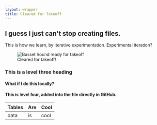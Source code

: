```yaml
---
layout: wrapper
title: Cleared for Takeoff
---
```


## I guess I just can't stop creating files.

This is how we learn, by iterative experimentation. Experimental iteration?

<figure>
    <img src="https://cdn.akc.org/content/article-body-image/funny-basset_hound_yawning.jpg"
         alt="Basset hound ready for takeoff">
    <figcaption>Cleared for takeoff!</figcaption>
</figure>

### This is a level three heading

#### What if I do this locally?
#### This is level four, added into the file directly in GitHub.

|Tables|Are|Cool|
|----|----|----|
|data|is|cool|
